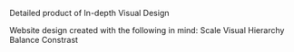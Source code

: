 Detailed product of In-depth Visual Design

Website design created with the following in mind:
Scale
Visual Hierarchy
Balance
Constrast

